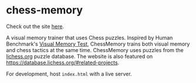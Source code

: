 # chess-memory
Check out the site [here](https://tusharmurali.github.io/chess-memory/). 

A visual memory trainer that uses Chess puzzles. Inspired by Human Benchmark's [Visual Memory Test](https://humanbenchmark.com/tests/memory), ChessMemory trains both visual memory and chess tactics at the same time. ChessMemory uses puzzles from the [lichess.org](https://lichess.org) puzzle database. The website is also featured on <https://database.lichess.org/#related-projects>.

For development, host `index.html` with a live server.